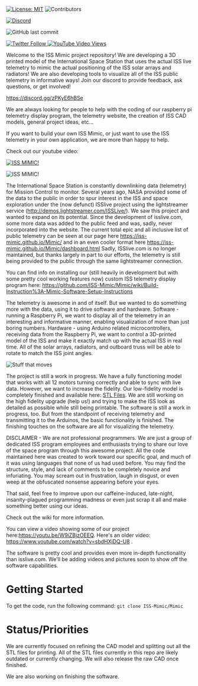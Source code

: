 [![License: MIT](https://img.shields.io/badge/License-MIT-blue.svg)](https://opensource.org/licenses/MIT)
![Contributors](https://img.shields.io/github/contributors-anon/ISS-Mimic/Mimic)

[
![Discord](https://img.shields.io/discord/764217406041882684)
](https://discord.gg/zPKyE6hBSe)

![GitHub last commit](https://img.shields.io/github/last-commit/ISS-Mimic/Mimic)

[
![Twitter Follow](https://img.shields.io/twitter/follow/ISS_Mimic?style=social)
](https://twitter.com/ISS_Mimic)
[
![YouTube Video Views](https://img.shields.io/youtube/views/W9iZBjzOEEQ?style=social)
](https://www.youtube.com/watch?v=W9iZBjzOEEQ)

Welcome to the ISS Mimic project repository! We are developing a 3D printed model of the International Space Station that uses the actual ISS live telemetry to mimic the actual positioning of the ISS solar arrays and radiators! We are also developing tools to visualize all of the ISS public telemetry in informative ways! Join our discord to provide feedback, ask questions, or get involved! 

https://discord.gg/zPKyE6hBSe

We are always looking for people to help with the coding of our raspberry pi telemetry display program, the telemetry website, the creation of ISS CAD models, general project ideas, etc... 

If you want to build your own ISS Mimic, or just want to use the ISS telemetry in your own application, we are more than happy to help. 

Check out our youtube video:

[
![ISS MIMIC!](https://img.youtube.com/vi/W9iZBjzOEEQ/0.jpg)
](https://www.youtube.com/watch?v=W9iZBjzOEEQ)


![ISS MIMIC!](https://github.com/ISS-Mimic/Mimic/blob/master/Pi/img/main/ISSmimicLogoPartsGroundtrack.png)


The International Space Station is constantly downlinking data (telemetry) for Mission Control to monitor. Several years ago, NASA provided some of the data to the public in order to spur interest in the ISS and space exploration under the (now defunct) ISSlive project using the lightstreamer service (http://demos.lightstreamer.com/ISSLive/). We saw this project and wanted to expand on its potential. Since the development of isslive.com, some more data was added to the public feed and was, sadly, never incorporated into the website. The current total epic and all inclusive list of public telemetry can be seen at our page here https://iss-mimic.github.io/Mimic/ and in an even cooler format here https://iss-mimic.github.io/Mimic/dashboard.html Sadly, ISSlive.com is no longer maintained, but thanks largely in part to our efforts, the telemetry is still being provided to the public through the same lightstreamer connection. 

You can find info on installing our (still heavily in development but with some pretty cool working features now) custom ISS telemetry display program here: https://github.com/ISS-Mimic/Mimic/wiki/Build-Instruction%3A-Mimic-Software-Setup-Instructions

The telemetry is awesome in and of itself. But we wanted to do something more with the data, using it to drive software and hardware. Software - running a Raspberry Pi, we want to display all of the telemetry in an interesting and informative manner, enabling visualization of more than just boring numbers. Hardware - using Arduino related microcontrollers, receiving data from the Raspberry Pi, we want to control a 3D-printed model of the ISS and make it exactly match up with the actual ISS in real time. All of the solar arrays, radiators, and outboard truss will be able to rotate to match the ISS joint angles.


![Stuff that moves](http://i.imgur.com/ByhYKrL.png)


The project is still a work in progress. We have a fully functioning model that works with all 12 motors turning correctly and able to sync with live data. However, we want to increase the fidelity. Our low-fidelity model is completely finished and available here: [STL Files](https://github.com/ISS-Mimic/Mimic/tree/main/3D_Printing). We are still working on the high fidelity upgrade (help us!) and trying to make the ISS look as detailed as possible while still being printable. The software is still a work in progress, too. But from the standpoint of receiving telemetry and transmitting it to the Arduinos, the basic functionality is finished. The finishing touches on the software are all for visualizing the telemetry.




DISCLAIMER - We are not professional programmers. We are just a group of dedicated ISS program employees and enthusiasts trying to share our love of the space program through this awesome project. All the code maintained here was created to work toward our specific goal, and much of it was using languages that none of us had used before. You may find the structure, style, and lack of comments to be completely novice and infuriating. You may scream out in frustration, laugh in disgust, or even weep at the obfuscated nonsense appearing before your eyes. 

That said, feel free to improve upon our caffeine-induced, late-night, insanity-plagued programming madness or even just scrap it all and make something better using our ideas.

Check out the wiki for more information.

You can view a video showing some of our project here:https://youtu.be/W9iZBjzOEEQ. Here's an older video: https://www.youtube.com/watch?v=sbdHXjDQ-U8 .

The software is pretty cool and provides even more in-depth functionality than isslive.com. We'll be adding videos and pictures soon to show off the software capabilities.

# Getting Started
To get the code, run the following command:
`git clone ISS-Mimic/Mimic`

# Status/Priorities
We are currently focused on refining the CAD model and splitting out all the STL files for printing. All of the STL files currently in this repo are likely outdated or currently changing. We will also release the raw CAD once finished.

We are also working on finishing the software.